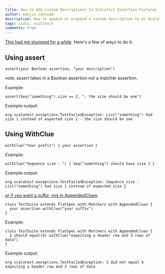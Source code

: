 ```yaml
---
title: How to Add Custom Descriptions to ScalaTest Assertion Failures
author: sanjiv sahayam
description: How to append or prepend a custom description to as ScalaTest assertion failure.
tags: scala, scalatest
comments: true
---
```


[This had me stumped for a while](http://stackoverflow.com/questions/6451530/how-to-show-custom-failure-messages-in-scalatest). Here's a few of ways to do it:


## Using assert ##

```{.command .scrollx}
assert(your Boolean assertion, "your description")
```
_note_: assert takes in a Boolean assertion not a matcher assertion.

Example:

```{.command .scrollx}
assert(Seq("something").size == 2, "- the size should be one")
```

Example output:

```{.terminal .scrollx}
org.scalatest.exceptions.TestFailedException: List("something") had size 1 instead of expected size 2 - the size should be one
```


## Using WithClue ##

```{.command}
withClue("Your prefix") { your assertion }
```

Example:

```{.command .scrollx}
withClue("Sequence size - ") { Seq("something") should have size 2 }
```

Example output:

```{.terminal .scrollx}
org.scalatest.exceptions.TestFailedException: Sequence size - List("something") had size 1 instead of expected size 2
```

[or if you want a suffix, mix in AppendedClues](http://stackoverflow.com/questions/28307155/is-there-syntax-for-adding-a-clue-to-scalatest-matchers):

```{.command .scrollx}
class TestSuite extends FlatSpec with Matchers with AppendedClues {
  your assertion withClue("your suffix")
}
```

Example:

```{.command .scrollx}
class TestSuite extends FlatSpec with Matchers with AppendedClues {
  3 should equal(4) withClue("expecting a header row and 3 rows of data")
}
```

Example output:

```{.terminal .scrollx}
org.scalatest.exceptions.TestFailedException: 3 did not equal 4 expecting a header row and 3 rows of data
```